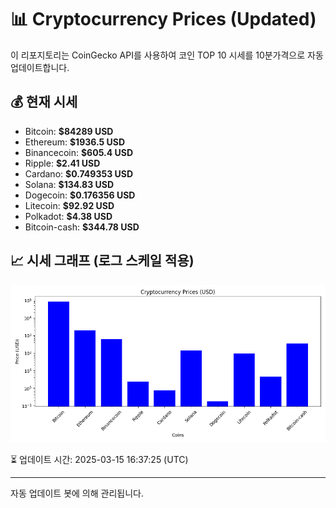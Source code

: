 
# 📊 Cryptocurrency Prices (Updated)

이 리포지토리는 CoinGecko API를 사용하여 코인 TOP 10 시세를 10분가격으로 자동 업데이트합니다.

## 💰 현재 시세
- Bitcoin: **$84289 USD**
- Ethereum: **$1936.5 USD**
- Binancecoin: **$605.4 USD**
- Ripple: **$2.41 USD**
- Cardano: **$0.749353 USD**
- Solana: **$134.83 USD**
- Dogecoin: **$0.176356 USD**
- Litecoin: **$92.92 USD**
- Polkadot: **$4.38 USD**
- Bitcoin-cash: **$344.78 USD**

## 📈 시세 그래프 (로그 스케일 적용)
![Crypto Prices](crypto_prices.png)

⏳ 업데이트 시간: 2025-03-15 16:37:25 (UTC)

---
자동 업데이트 봇에 의해 관리됩니다.
